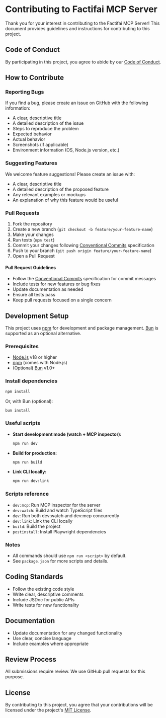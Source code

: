 # Contributing to Factifai MCP Server

Thank you for your interest in contributing to the Factifai MCP Server! This document provides guidelines and instructions for contributing to this project.

## Code of Conduct

By participating in this project, you agree to abide by our [Code of Conduct](CODE_OF_CONDUCT.md).

## How to Contribute

### Reporting Bugs

If you find a bug, please create an issue on GitHub with the following information:

- A clear, descriptive title
- A detailed description of the issue
- Steps to reproduce the problem
- Expected behavior
- Actual behavior
- Screenshots (if applicable)
- Environment information (OS, Node.js version, etc.)

### Suggesting Features

We welcome feature suggestions! Please create an issue with:

- A clear, descriptive title
- A detailed description of the proposed feature
- Any relevant examples or mockups
- An explanation of why this feature would be useful

### Pull Requests

1. Fork the repository
2. Create a new branch (`git checkout -b feature/your-feature-name`)
3. Make your changes
4. Run tests (`npm test`)
5. Commit your changes following [Conventional Commits](https://www.conventionalcommits.org/) specification
6. Push to your branch (`git push origin feature/your-feature-name`)
7. Open a Pull Request

#### Pull Request Guidelines

- Follow the [Conventional Commits](https://www.conventionalcommits.org/) specification for commit messages
- Include tests for new features or bug fixes
- Update documentation as needed
- Ensure all tests pass
- Keep pull requests focused on a single concern

## Development Setup

This project uses [npm](https://www.npmjs.com/) for development and package management. [Bun](https://bun.sh/) is supported as an optional alternative.

### Prerequisites

- [Node.js](https://nodejs.org/) v18 or higher
- [npm](https://www.npmjs.com/) (comes with Node.js)
- (Optional) [Bun](https://bun.sh/) v1.0+

### Install dependencies

```sh
npm install
```

Or, with Bun (optional):

```sh
bun install
```

### Useful scripts

- **Start development mode (watch + MCP inspector):**
  ```sh
  npm run dev
  ```
- **Build for production:**
  ```sh
  npm run build
  ```
- **Link CLI locally:**
  ```sh
  npm run dev:link
  ```

### Scripts reference

- `dev:mcp`: Run MCP inspector for the server
- `dev:watch`: Build and watch TypeScript files
- `dev`: Run both dev:watch and dev:mcp concurrently
- `dev:link`: Link the CLI locally
- `build`: Build the project
- `postinstall`: Install Playwright dependencies

### Notes

- All commands should use `npm run <script>` by default.
- See `package.json` for more scripts and details.

## Coding Standards

- Follow the existing code style
- Write clear, descriptive comments
- Include JSDoc for public APIs
- Write tests for new functionality

## Documentation

- Update documentation for any changed functionality
- Use clear, concise language
- Include examples where appropriate

## Review Process

All submissions require review. We use GitHub pull requests for this purpose.

## License

By contributing to this project, you agree that your contributions will be licensed under the project's [MIT License](LICENSE).
